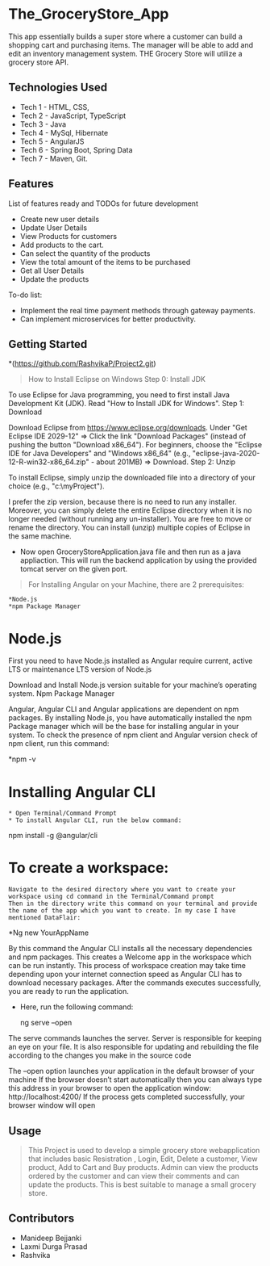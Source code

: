 # The_GroceryStore_App

This app essentially builds a super store where a customer can build a shopping cart and purchasing items. The manager will be able to add and edit an inventory management system. THE Grocery Store will utilize a grocery store API.

## Technologies Used

* Tech 1 - HTML, CSS, 
* Tech 2 - JavaScript, TypeScript
* Tech 3 - Java
* Tech 4 - MySql, Hibernate
* Tech 5 - AngularJS
* Tech 6 - Spring Boot, Spring Data
* Tech 7 - Maven, Git.

## Features

List of features ready and TODOs for future development
* Create new user details 
* Update User Details
* View Products for customers
* Add products to the cart.
* Can select the quantity of the products
* View the total amount of the items to be purchased
* Get all User Details
* Update the products

To-do list:
* Implement the real time payment methods through gateway payments.
* Can implement microservices for better productivity.

## Getting Started
   
*(https://github.com/RashvikaP/Project2.git) 

>How to Install Eclipse on Windows
Step 0: Install JDK

To use Eclipse for Java programming, you need to first install Java Development Kit (JDK). Read "How to Install JDK for Windows".
Step 1: Download

Download Eclipse from https://www.eclipse.org/downloads. Under "Get Eclipse IDE 2029-12" ⇒ Click the link "Download Packages" (instead of pushing the button "Download x86_64"). For beginners, choose the "Eclipse IDE for Java Developers" and "Windows x86_64" (e.g., "eclipse-java-2020-12-R-win32-x86_64.zip" - about 201MB) ⇒ Download.
Step 2: Unzip

To install Eclipse, simply unzip the downloaded file into a directory of your choice (e.g., "c:\myProject").

I prefer the zip version, because there is no need to run any installer. Moreover, you can simply delete the entire Eclipse directory when it is no longer needed (without running any un-installer). You are free to move or rename the directory. You can install (unzip) multiple copies of Eclipse in the same machine.

* Now open GroceryStoreApplication.java file and then run as a java appliaction. This will run the backend application by using the provided tomcat server on the given port.


> For Installing Angular on your Machine, there are 2 prerequisites:

    *Node.js
    *npm Package Manager

# Node.js

First you need to have Node.js installed as Angular require current, active LTS or maintenance LTS version of Node.js

Download and Install Node.js version suitable for your machine’s operating system.
Npm Package Manager

Angular, Angular CLI and Angular applications are dependent on npm packages. By installing Node.js, you have automatically installed the npm Package manager which will be the base for installing angular in your system. To check the presence of npm client and Angular version check of npm client, run this command:

*npm -v

# Installing Angular CLI

    * Open Terminal/Command Prompt
    * To install Angular CLI, run the below command:

 npm install -g @angular/cli
 
 
 # To create a workspace:

    Navigate to the desired directory where you want to create your workspace using cd command in the Terminal/Command prompt
    Then in the directory write this command on your terminal and provide the name of the app which you want to create. In my case I have mentioned DataFlair:

   *Ng new YourAppName


By this command the Angular CLI installs all the necessary dependencies and npm packages. This creates a Welcome app in the workspace which can be run instantly.
This process of workspace creation may take time depending upon your internet connection speed as Angular CLI has to download necessary packages.
After the commands executes successfully, you are ready to run the application.


* Here, run the following command:

     ng serve –open


The serve commands launches the server. Server is responsible for keeping an eye on your file. It is also responsible for updating and rebuilding the file according to the changes you make in the source code 

The –open option launches your application in the default browser of your machine
If the browser doesn’t start automatically then you can always type this address in your browser to open the application window: http://localhost:4200/
If the process gets completed successfully, your browser window will open


## Usage
> This Project is used to develop a simple grocery store webapplication that includes basic Resistration , Login, Edit, Delete a customer, View product, Add to Cart and Buy products.
> Admin can view the products ordered by the customer and can view their comments and can update the products.
> This is best suitable to manage a small grocery store.

## Contributors

* Manideep Bejjanki
* Laxmi Durga Prasad
* Rashvika
